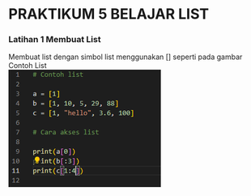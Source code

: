 # PRAKTIKUM 5 BELAJAR LIST

### Latihan 1 Membuat List

Membuat list dengan simbol list menggunakan [] seperti pada gambar <br/>
Contoh List <br/>
![Gambar 1](screnshoot/ss1.png) <br/>
